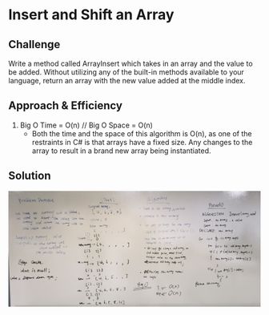 # Insert and Shift an Array

## Challenge
Write a method called ArrayInsert which takes in an array and the value to be added. Without utilizing any of the built-in methods available to your language, return an array with the new value added at the middle index.

## Approach & Efficiency
1. Big O Time = O(n) // Big O Space = O(n)
	- Both the time and the space of this algorithm is O(n), as one of the restraints in C# is that arrays have a fixed size. Any changes to the array to result in a brand new array being instantiated.

## Solution

![Whiteboard](../../Assets/array_shift.jpg)
